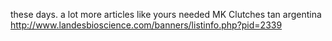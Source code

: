 these days. a lot more articles like yours needed
MK Clutches tan argentina http://www.landesbioscience.com/banners/listinfo.php?pid=2339